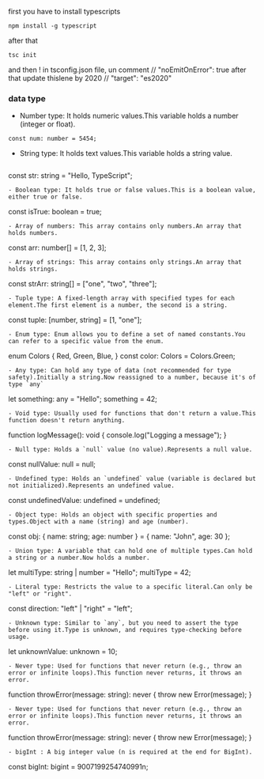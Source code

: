 first you have to install typescripts
```
npm install -g typescript
```
after that 
```
tsc init
```
and then ! in tsconfig.json file, un comment    // "noEmitOnError": true 
after that update thislene by 2020 //   "target": "es2020"

### data type
- Number type: It holds numeric values.This variable holds a number (integer or float).
```
const num: number = 5454;
```
- String type: It holds text values.This variable holds a string value.
  ```
const str: string = "Hello, TypeScript";
  ```
- Boolean type: It holds true or false values.This is a boolean value, either true or false.
  ```
const isTrue: boolean = true;
  ```
- Array of numbers: This array contains only numbers.An array that holds numbers.
  ```
const arr: number[] = [1, 2, 3];
  ```
- Array of strings: This array contains only strings.An array that holds strings.
  ```
const strArr: string[] = ["one", "two", "three"];
  ```
- Tuple type: A fixed-length array with specified types for each element.The first element is a number, the second is a string.
  ```
const tuple: [number, string] = [1, "one"];
  ```
- Enum type: Enum allows you to define a set of named constants.You can refer to a specific value from the enum.
  ```
enum Colors {
  Red, 
  Green, 
  Blue, 
}
const color: Colors = Colors.Green;
  ```
- Any type: Can hold any type of data (not recommended for type safety).Initially a string.Now reassigned to a number, because it's of type `any`
  ```
let something: any = "Hello";
something = 42; 
  ```
- Void type: Usually used for functions that don't return a value.This function doesn't return anything.
  ```
function logMessage(): void {
  console.log("Logging a message"); 
}
  ```
- Null type: Holds a `null` value (no value).Represents a null value.
  ```
const nullValue: null = null;
  ```
- Undefined type: Holds an `undefined` value (variable is declared but not initialized).Represents an undefined value.
  ```
const undefinedValue: undefined = undefined;
  ```
- Object type: Holds an object with specific properties and types.Object with a name (string) and age (number).
  ```
const obj: { name: string; age: number } = { name: "John", age: 30 };
  ```
- Union type: A variable that can hold one of multiple types.Can hold a string or a number.Now holds a number.
  ```
let multiType: string | number = "Hello";
multiType = 42;
  ```
- Literal type: Restricts the value to a specific literal.Can only be "left" or "right".
  ```
const direction: "left" | "right" = "left";
  ```
- Unknown type: Similar to `any`, but you need to assert the type before using it.Type is unknown, and requires type-checking before usage.
  ```
let unknownValue: unknown = 10;
  ```
- Never type: Used for functions that never return (e.g., throw an error or infinite loops).This function never returns, it throws an error.
  ```
function throwError(message: string): never {
  throw new Error(message); 
}
  ```
- Never type: Used for functions that never return (e.g., throw an error or infinite loops).This function never returns, it throws an error.
  ```
function throwError(message: string): never {
  throw new Error(message); 
}
  ```
- bigInt : A big integer value (n is required at the end for BigInt).
```
const bigInt: bigint = 9007199254740991n;
```








